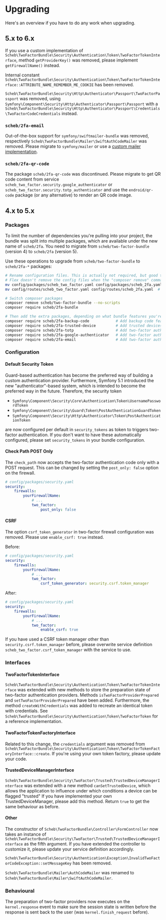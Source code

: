 Upgrading
=========

Here's an overview if you have to do any work when upgrading.

5.x to 6.x
----------

If you use a custom implementation of `Scheb\TwoFactorBundle\Security\Authentication\Token\TwoFactorTokenInterface`,
method `getProviderKey()` was removed, please implement `getFirewallName()` instead.

Internal constant `Scheb\TwoFactorBundle\Security\Authentication\Token\TwoFactorTokenInterface::ATTRIBUTE_NAME_REMEMBER_ME_COOKIE`
has been removed.

`Scheb\TwoFactorBundle\Security\Http\Authenticator\Passport\TwoFactorPassport` was removed, using
`Symfony\Component\Security\Http\Authenticator\Passport\Passport` with a
`Scheb\TwoFactorBundle\Security\Http\Authenticator\Passport\Credentials\TwoFactorCodeCredentials` instead.

### `scheb/2fa-email`

Out-of-the-box support for `symfony/swiftmailer-bundle` was removed, respectively
`Scheb\TwoFactorBundle\Mailer\SwiftAuthCodeMailer` was removed. Please migrate to `symfony/mailer` or use a
[custom mailer implementation](https://symfony.com/bundles/SchebTwoFactorBundle/6.x/providers/email.html#custom-mailer).

### `scheb/2fa-qr-code`

The package `scheb/2fa-qr-code` was discontinued. Please migrate to get QR code content from service
`scheb_two_factor.security.google_authenticator` or `scheb_two_factor.security.totp_authenticator` and use the
`endroid/qr-code` package (or any alternative) to render an QR code image.

4.x to 5.x
----------

### Packages

To limit the number of dependencies you're pulling into your project, the bundle was split into multiple packages, which
are available under the new name of `scheb/2fa`. You need to migrate from `scheb/two-factor-bundle` (version 4) to
`scheb/2fa` (version 5).

Use these operations to upgrade from `scheb/two-factor-bundle` to `scheb/2fa-*` packages:

```bash
# Rename configuration files. This is actually not required, but good to do for consistency. Also, Symfony
# Flex doesn't remove the config files when the "composer remove" command is later executed.
mv config/packages/scheb_two_factor.yaml config/packages/scheb_2fa.yaml
mv config/routes/scheb_two_factor.yaml config/routes/scheb_2fa.yaml  # Might not exist, then ignore.

# Switch composer packages
composer remove scheb/two-factor-bundle --no-scripts
composer require scheb/2fa-bundle

# Then add the extra packages, depending on what bundle features you're using in your application:
composer require scheb/2fa-backup-code            # Add backup code feature
composer require scheb/2fa-trusted-device         # Add trusted devices feature
composer require scheb/2fa-totp                   # Add two-factor authentication using TOTP
composer require scheb/2fa-google-authenticator   # Add two-factor authentication with Google Authenticator
composer require scheb/2fa-email                  # Add two-factor authentication using email
```

### Configuration

#### Default Security Token

Guard-based authentication has become the preferred way of building a custom authentication provider. Furthermore,
Symfony 5.1 introduced the new "authenticator"-based system, which is intended to become the preferred way in the
future. Therefore, the security token

- `Symfony\Component\Security\Core\Authentication\Token\UsernamePasswordToken`
- `Symfony\Component\Security\Guard\Token\PostAuthenticationGuardToken`
- `Symfony\Component\Security\Http\Authenticator\Token\PostAuthenticationToken`

are now configured per default in `security_tokens` as token to triggers two-factor authentication. If you don't want to
have these automatically configured, please set `security_tokens` in your bundle configuration.

#### Check Path POST Only

The `check_path` now accepts the two-factor authentication code only with a POST request. This can be changed by setting
the `post_only: false` option on the firewall.

```yaml
# config/packages/security.yaml
security:
    firewalls:
        yourFirewallName:
            # ...
            two_factor:
                post_only: false
```

#### CSRF

The option `csrf_token_generator` in two-factor firewall configuration was removed. Please use `enable_csrf: true`
instead.

Before:

```yaml
# config/packages/security.yaml
security:
    firewalls:
        yourFirewallName:
            # ...
            two_factor:
                csrf_token_generator: security.csrf.token_manager
```

After:

```yaml
# config/packages/security.yaml
security:
    firewalls:
        yourFirewallName:
            # ...
            two_factor:
                enable_csrf: true
```

If you have used a CSRF token manager other than `security.csrf.token_manager` before, please overwrite service
definition `scheb_two_factor.csrf_token_manager` with the service to use.

### Interfaces

#### TwoFactorTokenInterface

`Scheb\TwoFactorBundle\Security\Authentication\Token\TwoFactorTokenInterface` was extended with new methods to store the
preparation state of two-factor authentication providers. Methods `isTwoFactorProviderPrepared` and
`setTwoFactorProviderPrepared` have been added. Furthermore, the method `createWithCredentials` was added to recreate
an identical token with credentials. See `Scheb\TwoFactorBundle\Security\Authentication\Token\TwoFactorToken` for a
reference implementation.

#### TwoFactorTokenFactoryInterface

Related to this change, the `credentials` argument was removed from
`Scheb\TwoFactorBundle\Security\Authentication\Token\TwoFactorTokenFactoryInterface::create`. If you're using your own
token factory, please update your code.

#### TrustedDeviceManagerInterface

`Scheb\TwoFactorBundle\Security\TwoFactor\Trusted\TrustedDeviceManagerInterface` was extended with a new method
`canSetTrustedDevice`, which allows the application to influence under which conditions a device can be flagged
"trusted" If you have implemented your own TrustedDeviceManager, please add this method. Return `true` to get the same
behaviour as before.

#### Other

The constructor of `Scheb\TwoFactorBundle\Controller\FormController` now takes an instance of
`Scheb\TwoFactorBundle\Security\TwoFactor\Trusted\TrustedDeviceManagerInterface` as the fifth argument. If you have
extended the controller to customize it, please update your service definition accordingly.

`Scheb\TwoFactorBundle\Security\Authentication\Exception\InvalidTwoFactorCodeException::setMessageKey` has been removed.

`Scheb\TwoFactorBundle\Mailer\AuthCodeMailer` was renamed to `Scheb\TwoFactorBundle\Mailer\SwiftAuthCodeMailer`.

### Behavioural

The preparation of two-factor providers now executes on the `kernel.response` event to make sure the session state is
written before the response is sent back to the user (was `kernel.finish_request` before).
